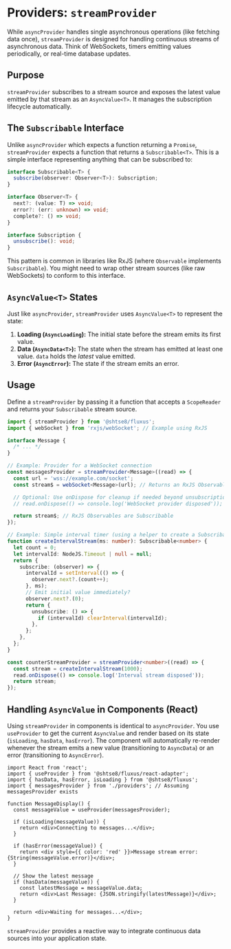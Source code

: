 # Providers: `streamProvider`

While `asyncProvider` handles single asynchronous operations (like fetching data
once), `streamProvider` is designed for handling continuous streams of
asynchronous data. Think of WebSockets, timers emitting values periodically, or
real-time database updates.

## Purpose

`streamProvider` subscribes to a stream source and exposes the latest value
emitted by that stream as an `AsyncValue<T>`. It manages the subscription
lifecycle automatically.

## The `Subscribable` Interface

Unlike `asyncProvider` which expects a function returning a `Promise`,
`streamProvider` expects a function that returns a `Subscribable<T>`. This is a
simple interface representing anything that can be subscribed to:

```typescript
interface Subscribable<T> {
  subscribe(observer: Observer<T>): Subscription;
}

interface Observer<T> {
  next?: (value: T) => void;
  error?: (err: unknown) => void;
  complete?: () => void;
}

interface Subscription {
  unsubscribe(): void;
}
```

This pattern is common in libraries like RxJS (where `Observable` implements
`Subscribable`). You might need to wrap other stream sources (like raw
WebSockets) to conform to this interface.

## `AsyncValue<T>` States

Just like `asyncProvider`, `streamProvider` uses `AsyncValue<T>` to represent
the state:

1. **Loading (`AsyncLoading`):** The initial state before the stream emits its
   first value.
2. **Data (`AsyncData<T>`):** The state when the stream has emitted at least one
   value. `data` holds the _latest_ value emitted.
3. **Error (`AsyncError`):** The state if the stream emits an error.

## Usage

Define a `streamProvider` by passing it a function that accepts a `ScopeReader`
and returns your `Subscribable` stream source.

```typescript
import { streamProvider } from '@shtse8/fluxus';
import { webSocket } from 'rxjs/webSocket'; // Example using RxJS

interface Message {
  /* ... */
}

// Example: Provider for a WebSocket connection
const messagesProvider = streamProvider<Message>((read) => {
  const url = 'wss://example.com/socket';
  const stream$ = webSocket<Message>(url); // Returns an RxJS Observable

  // Optional: Use onDispose for cleanup if needed beyond unsubscription
  // read.onDispose(() => console.log('WebSocket provider disposed'));

  return stream$; // RxJS Observables are Subscribable
});

// Example: Simple interval timer (using a helper to create a Subscribable)
function createIntervalStream(ms: number): Subscribable<number> {
  let count = 0;
  let intervalId: NodeJS.Timeout | null = null;
  return {
    subscribe: (observer) => {
      intervalId = setInterval(() => {
        observer.next?.(count++);
      }, ms);
      // Emit initial value immediately?
      observer.next?.(0);
      return {
        unsubscribe: () => {
          if (intervalId) clearInterval(intervalId);
        },
      };
    },
  };
}

const counterStreamProvider = streamProvider<number>((read) => {
  const stream = createIntervalStream(1000);
  read.onDispose(() => console.log('Interval stream disposed'));
  return stream;
});
```

## Handling `AsyncValue` in Components (React)

Using `streamProvider` in components is identical to `asyncProvider`. You use
`useProvider` to get the current `AsyncValue` and render based on its state
(`isLoading`, `hasData`, `hasError`). The component will automatically re-render
whenever the stream emits a new value (transitioning to `AsyncData`) or an error
(transitioning to `AsyncError`).

```tsx
import React from 'react';
import { useProvider } from '@shtse8/fluxus/react-adapter';
import { hasData, hasError, isLoading } from '@shtse8/fluxus';
import { messagesProvider } from './providers'; // Assuming messagesProvider exists

function MessageDisplay() {
  const messageValue = useProvider(messagesProvider);

  if (isLoading(messageValue)) {
    return <div>Connecting to messages...</div>;
  }

  if (hasError(messageValue)) {
    return <div style={{ color: 'red' }}>Message stream error: {String(messageValue.error)}</div>;
  }

  // Show the latest message
  if (hasData(messageValue)) {
    const latestMessage = messageValue.data;
    return <div>Last Message: {JSON.stringify(latestMessage)}</div>;
  }

  return <div>Waiting for messages...</div>;
}
```

`streamProvider` provides a reactive way to integrate continuous data sources
into your application state.
